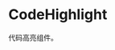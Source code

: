# CodeHighlight

代码高亮组件。

<AppCodebox 
  src="src/code-highlight/demo/index" 
  title="基本用法" 
  desc="通过设置language来指定高亮的语言。" 
/>
